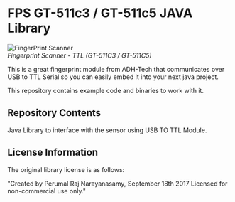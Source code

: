 FPS GT-511c3 / GT-511c5  JAVA Library
=========================
![FingerPrint Scanner](https://dlnmh9ip6v2uc.cloudfront.net/images/products/1/1/7/9/2/11792-01_medium.jpg)  
*Fingerprint Scanner - TTL (GT-511C3 / GT-511C5)*

This is a great fingerprint module from ADH-Tech that communicates over USB to TTL Serial so you can easily embed it into your next java project.

This repository contains example code and binaries to work with it.

Repository Contents
-------------------
Java Library to interface with the sensor using USB TO TTL Module.

License Information
-------------------

The original library license is as follows:

"Created by Perumal Raj Narayanasamy, September 18th 2017
	Licensed for non-commercial use only."
